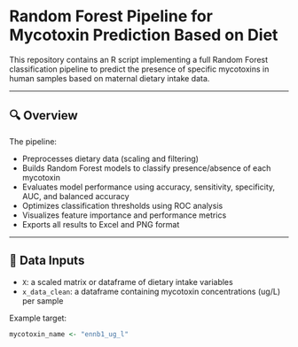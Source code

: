 # Random Forest Pipeline for Mycotoxin Prediction Based on Diet

This repository contains an R script implementing a full Random Forest classification pipeline to predict the presence of specific mycotoxins in human samples based on maternal dietary intake data.

---

## 🔍 Overview

The pipeline:
- Preprocesses dietary data (scaling and filtering)
- Builds Random Forest models to classify presence/absence of each mycotoxin
- Evaluates model performance using accuracy, sensitivity, specificity, AUC, and balanced accuracy
- Optimizes classification thresholds using ROC analysis
- Visualizes feature importance and performance metrics
- Exports all results to Excel and PNG format

---

## 🧪 Data Inputs

- `X`: a scaled matrix or dataframe of dietary intake variables
- `x_data_clean`: a dataframe containing mycotoxin concentrations (ug/L) per sample

Example target:
```r
mycotoxin_name <- "ennb1_ug_l"

